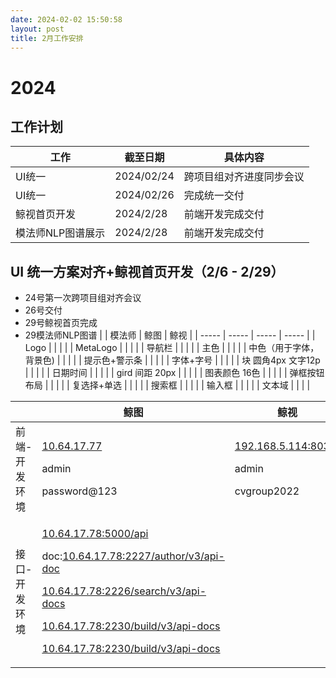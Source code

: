 ```yaml
---
date: 2024-02-02 15:50:58
layout: post
title: 2月工作安排
---
```


# 2024

## 工作计划
   



| 工作 | 截至日期 | 具体内容 |
| ----- | ----- | ----- |
| UI统一 | 2024/02/24  | 跨项目组对齐进度同步会议 |
| UI统一 | 2024/02/26  | 完成统一交付 |
| 鲸视首页开发 | 2024/2/28 | 前端开发完成交付 |
| 模法师NLP图谱展示 | 2024/2/28 | 前端开发完成交付 |


## UI 统一方案对齐+鲸视首页开发（2/6 - 2/29）


- 24号第一次跨项目组对齐会议
- 26号交付
- 29号鲸视首页完成
- 29模法师NLP图谱
|  | 模法师 | 鲸图 | 鲸视 |
| ----- | ----- | ----- | ----- |
| Logo |  |  |  |
| MetaLogo |  |  |  |
| 导航栏 |  |  |  |
| 主色 |  |  |  |
| 中色（用于字体，背景色) |  |  |  |
| 提示色+警示条 |  |  |  |
| 字体+字号 |  |  |  |
| 块 圆角4px  文字12p |  |  |  |
| 日期时间 |  |  |  |
| gird 间距 20px |  |  |  |
| 图表颜色 16色 |  |  |  |
| 弹框按钮布局 |  |  |  |
| 复选择+单选 |  |  |  |
| 搜索框 |  |  |  |
| 输入框 |  |  |  |
| 文本域  |  |  |  |

|  | 鲸图 | 鲸视 | 模法师 |
| ----- | ----- | ----- | ----- |
| 前端-开发环境 | <p>[﻿10.64.17.77](http://10.64.17.77/) </p><p>admin</p><p>password@123</p> | <p>[﻿192.168.5.114:8030/](http://192.168.5.114:8030/) </p><p>admin</p><p>cvgroup2022</p> | <p>[﻿10.64.7.99:30808](http://10.64.7.99:30808/) </p><p>admin </p><p>admin123#</p> |
| 接口-开发环境 | <p>[﻿10.64.17.78:5000/api](http://10.64.17.78:5000/api) </p><p>doc:[﻿10.64.17.78:2227/author/v3/api-doc](http://10.64.17.78:2227/author/v3/api-doc) </p><p>[﻿10.64.17.78:2226/search/v3/api-docs](http://10.64.17.78:2226/search/v3/api-docs) </p><p>[﻿10.64.17.78:2230/build/v3/api-docs](http://10.64.17.78:2230/build/v3/api-docs) </p><p>[﻿10.64.17.78:2230/build/v3/api-docs](http://10.64.17.78:2230/build/v3/api-docs) </p> |  |  |

